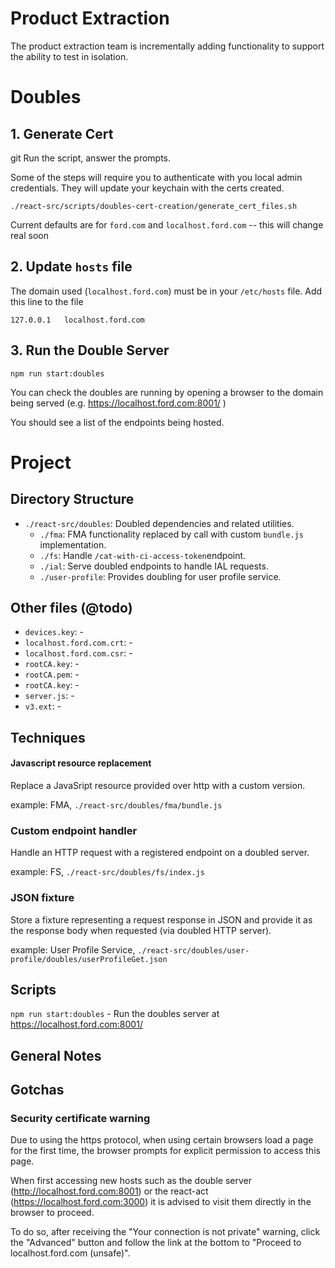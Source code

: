 # Product Extraction

The product extraction team is incrementally adding functionality to support the ability to test in isolation.


# Doubles

## 1. Generate Cert
git
Run the script, answer the prompts.

Some of the steps will require you to authenticate with you local admin credentials. They will update your keychain with the certs created.


```shell
./react-src/scripts/doubles-cert-creation/generate_cert_files.sh
```

Current defaults are for `ford.com` and `localhost.ford.com` -- this will change real soon


## 2. Update `hosts` file

The domain used (`localhost.ford.com`) must be in your `/etc/hosts` file. Add this line to the file

```
127.0.0.1	localhost.ford.com

```

## 3. Run the Double Server

```shell
npm run start:doubles
```

You can check the doubles are running by opening a browser to the domain being served (e.g. https://localhost.ford.com:8001/ )

You should see a list of the endpoints being hosted.


# Project

## Directory Structure

- `./react-src/doubles`: Doubled dependencies and related utilities.
	- `./fma`: FMA functionality replaced by call with custom `bundle.js` implementation.
	- `./fs`: Handle `/cat-with-ci-access-token`endpoint.
	- `./ial`: Serve doubled endpoints to handle IAL requests.
	- `./user-profile`: Provides doubling for user profile service.


## Other files (@todo)
- `devices.key`: -
- `localhost.ford.com.crt`: -
- `localhost.ford.com.csr`: -
- `rootCA.key`: -
- `rootCA.pem`: -
- `rootCA.key`: -
- `server.js`: -
- `v3.ext`: -


## Techniques

#### Javascript resource replacement
Replace a JavaSript resource provided over http with a custom version.

example: FMA, `./react-src/doubles/fma/bundle.js`


### Custom endpoint handler
Handle an HTTP request with a registered endpoint on a doubled server.

example: FS, `./react-src/doubles/fs/index.js`


### JSON fixture
Store a fixture representing a request response in JSON and provide it as the response body when requested (via doubled HTTP server).

example: User Profile Service, `./react-src/doubles/user-profile/doubles/userProfileGet.json`


## Scripts

`npm run start:doubles` - Run the doubles server at https://localhost.ford.com:8001/




## General Notes

## Gotchas

### Security certificate warning

Due to using the https protocol, when using certain browsers load a page for the first time, the browser prompts for explicit permission to access this page.

When first accessing new hosts such as the double server (http://localhost.ford.com:8001) or the react-act (https://localhost.ford.com:3000) it is advised to visit them directly in the browser to proceed.

To do so, after receiving the "Your connection is not private" warning, click the "Advanced" button and follow the link at the bottom to "Proceed to localhost.ford.com (unsafe)".
